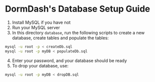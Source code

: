 # DormDash's Database Setup Guide

1. Install MySQL if you have not
2. Run your MySQL server
3. In this directory ```database```, run the following scripts to create a new database, create tables and populate the tables:
```bash
mysql -u root -p < createDb.sql
mysql -u root -p myDB < populateDb.sql
```
4. Enter your password, and your database should be ready
5. To drop your database, use:
```bash
mysql -u root -p myDB < dropDB.sql
```

